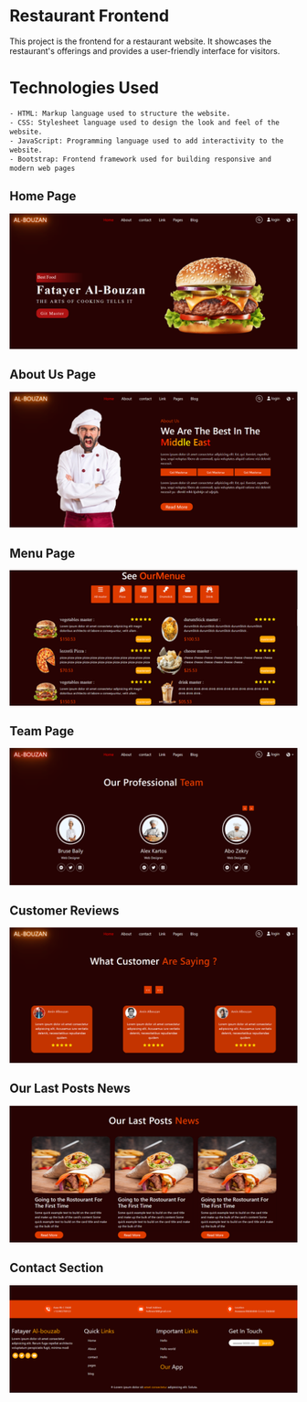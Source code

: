 # Restaurant Frontend

This project is the frontend for a restaurant website. It showcases the restaurant's offerings and provides a user-friendly interface for visitors.



# Technologies Used

    - HTML: Markup language used to structure the website.
    - CSS: Stylesheet language used to design the look and feel of the website.
    - JavaScript: Programming language used to add interactivity to the website.
    - Bootstrap: Frontend framework used for building responsive and modern web pages




## Home Page

![Home Page](screenshots/home.png)

## About Us Page

![About Us Page](screenshots/About.png)

## Menu Page

![Menu Page](screenshots/menu.png)

## Team Page

![Team Page](screenshots/Team.png)

## Customer Reviews

![Customer Reviews](screenshots/customer_reviews.png)

## Our Last Posts News

![Our Last Posts News](screenshots/last_posts_news.png)

## Contact Section

![Contact Section](screenshots/contact.png)












